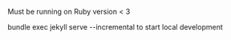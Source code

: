 Must be running on Ruby version < 3

bundle exec jekyll serve --incremental to start local development
